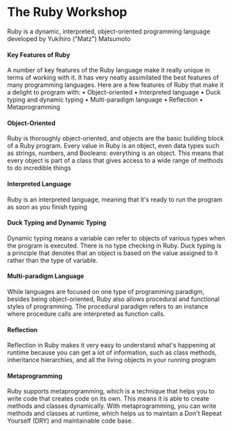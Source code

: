 # The Ruby Workshop

Ruby is a dynamic, interpreted, object-oriented programming language developed by
Yukihiro ("Matz") Matsumoto

#### Key Features of Ruby

A number of key features of the Ruby language make it really unique in terms of working
with it. It has very neatly assimilated the best features of many programming languages.
Here are a few features of Ruby that make it a delight to program with:
• Object-oriented
• Interpreted language
• Duck typing and dynamic typing
• Multi-paradigm language
• Reflection
• Metaprogramming

#### Object-Oriented

Ruby is thoroughly object-oriented, and objects are the basic building block of a Ruby
program. Every value in Ruby is an object, even data types such as strings, numbers, and
Booleans: everything is an object. This means that every object is part of a class that
gives access to a wide range of methods to do incredible things

#### Interpreted Language

Ruby is an interpreted language, meaning that it's ready to run the program as soon as
you finish typing

#### Duck Typing and Dynamic Typing

Dynamic typing means a variable can refer to objects of various types when the
program is executed. There is no type checking in Ruby. Duck typing is a principle
that denotes that an object is based on the value assigned to it rather than the type of
variable.

#### Multi-paradigm Language

While languages are focused on one type of programming paradigm, besides being
object-oriented, Ruby also allows procedural and functional styles of programming. The
procedural paradigm refers to an instance where procedure calls are interpreted as
function calls.

#### Reflection

Reflection in Ruby makes it very easy to understand what's happening at runtime
because you can get a lot of information, such as class methods, inheritance hierarchies,
and all the living objects in your running program

#### Metaprogramming

Ruby supports metaprogramming, which is a technique that helps you to write code
that creates code on its own. This means it is able to create methods and classes
dynamically. With metaprogramming, you can write methods and classes at runtime,
which helps us to maintain a Don't Repeat Yourself (DRY) and maintainable code base.
